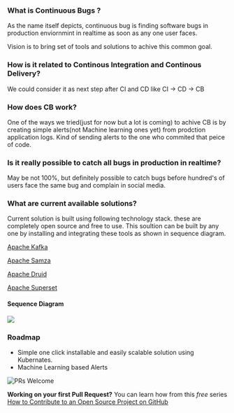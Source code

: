 ### What is Continuous Bugs ?
As the name itself depicts, continuous bug is finding software bugs in production enviornmint in realtime as soon as any one user faces.

Vision is to bring set of tools and solutions to achive this common goal.
### How is it related to Continous Integration and Continous Delivery?
We could consider it as next step after CI and CD like CI -> CD -> CB
### How does CB work?
One of the ways we tried(just for now but a lot is coming) to achive CB is by creating simple alerts(not Machine learning ones yet) from prodction application logs. Kind of sending alerts to the one who commited that peice of code. 
### Is it really possible to catch all bugs in production in realtime?
May be not 100%, but definitely possible to catch bugs before hundred's of users face the same bug and complain in social media.
### What are current available solutions?
Current solution is built using following technology stack. these are completely open source and free to use. This soultion can be built by any one by installing and integrating these tools as shown in sequence diagram.

[Apache Kafka](https://kafka.apache.org "Apache Kafka")

[Apache Samza](http://samza.apache.org "Apache Samza")

[Apache Druid](https://druid.apache.org "Apache Druid")

[Apache Superset](https://superset.apache.org "Apache Superset")

#### Sequence Diagram

![](https://github.com/vishmalipatil/cb-core/blob/master/cb_sequence_diagram.svg)

### Roadmap
- Simple one click installable and easily scalable solution using Kubernates.
- Machine Learning based Alerts


![PRs Welcome](https://img.shields.io/badge/PRs-welcome-brightgreen.svg?style=flat-square)

**Working on your first Pull Request?** You can learn how from this *free* series [How to Contribute to an Open Source Project on GitHub](https://egghead.io/series/how-to-contribute-to-an-open-source-project-on-github)

